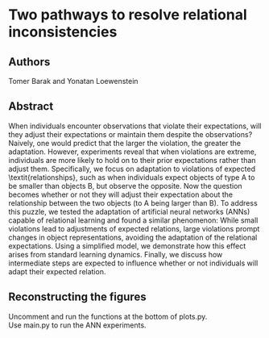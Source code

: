 # Two pathways to resolve relational inconsistencies

## Authors
Tomer Barak and Yonatan Loewenstein

## Abstract
When individuals encounter observations that violate their expectations, will they adjust their expectations or maintain them despite the observations? Naively, one would predict that the larger the violation, the greater the adaptation. However, experiments reveal that when violations are extreme, individuals are more likely to hold on to their prior expectations rather than adjust them. Specifically, we focus on adaptation to violations of expected \textit{relationships}, such as when individuals expect objects of type A to be smaller than objects B, but observe the opposite. Now the question becomes whether or not they will adjust their expectation about the relationship between the two objects (to A being larger than B). To address this puzzle, we tested the adaptation of artificial neural networks (ANNs) capable of relational learning and found a similar phenomenon: While small violations lead to adjustments of expected relations, large violations prompt changes in object representations, avoiding the adaptation of the relational expectations. Using a simplified model, we demonstrate how this effect arises from standard learning dynamics. Finally, we discuss how intermediate steps are expected to influence whether or not individuals will adapt their expected relation. 

## Reconstructing the figures
Uncomment and run the functions at the bottom of plots.py.  
Use main.py to run the ANN experiments.
